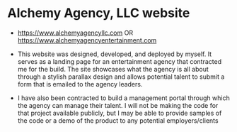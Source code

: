 # Alchemy Agency, LLC website
- https://www.alchemyagencyllc.com OR https://www.alchemyagencyentertainment.com

- This website was designed, developed, and deployed by myself.  It serves as a landing page for an entertainment agency that contracted me for the build.  The site showcases what the agency is all about through a stylish parallax design and allows potential talent to submit a form that is emailed to the agency leaders.
- I have also been contracted to build a management portal through which the agency can manage their talent.  I will not be making the code for that project available publicly, but I may be able to provide samples of the code or a demo of the product to any potential employers/clients
